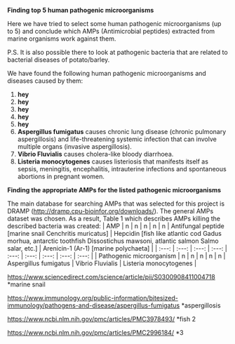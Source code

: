 **Finding top 5 human pathogenic microorganisms**

Here we have tried to select some human pathogenic microorganisms (up to 5) and conclude which AMPs (Antimicrobial peptides) extracted from marine organisms work against them.

P.S. It is also possible there to look at pathogenic bacteria that are related to bacterial diseases of potato/barley.

We have found the following human pathogenic microorganisms and diseases caused by them:
1) **hey**
2) **hey**
3) **hey**
4) **hey**
5) **hey**
6) **Aspergillus fumigatus** causes chronic lung disease (chronic pulmonary aspergillosis) and life-threatening systemic infection that can involve multiple organs (invasive aspergillosis).
7) **Vibrio Fluvialis** causes cholera-like bloody diarrhoea.
8) **Listeria monocytogenes** causes listeriosis that manifests itself as sepsis, meningitis, encephalitis, intrauterine infections and spontaneous abortions in pregnant women.


**Finding the appropriate AMPs for the listed pathogenic microorganisms**

The main database for searching AMPs that was selected for this project is DRAMP (http://dramp.cpu-bioinfor.org/downloads/). The general AMPs dataset was chosen. As a result, Table 1 which describes AMPs killing the described bacteria was created:
| AMP | n | n | n | n | n | Antifungal peptide [marine snail Cenchritis muricatus] | Hepcidin [fish like atlantic cod Gadus morhua, antarctic toothfish Dissostichus mawsoni,  atlantic salmon Salmo salar, etc.] | Arenicin-1 (Ar-1) [marine polychaeta] |
| :---: | :---: | :---: | :---: | :---: | :---: | :---: | :---: | :---: |
| Pathogenic microorganism | n | n | n | n | n | Aspergillus fumigatus | Vibrio Fluvialis | Listeria monocytogenes |

https://www.sciencedirect.com/science/article/pii/S0300908411004718 *marine snail

https://www.immunology.org/public-information/bitesized-immunology/pathogens-and-disease/aspergillus-fumigatus *aspergillosis

https://www.ncbi.nlm.nih.gov/pmc/articles/PMC3978493/ *fish 2

https://www.ncbi.nlm.nih.gov/pmc/articles/PMC2996184/ *3

